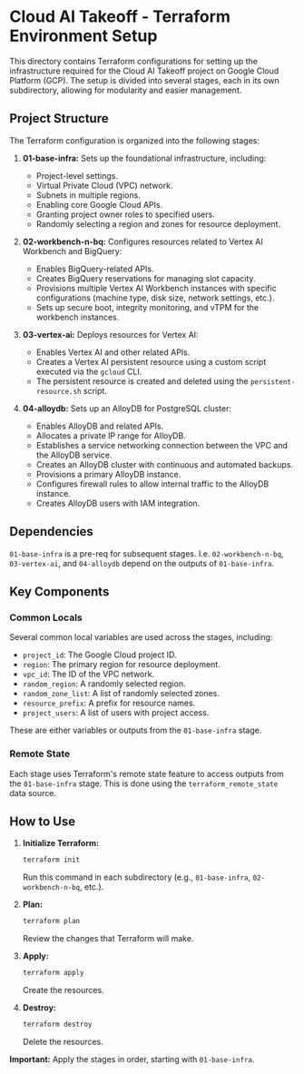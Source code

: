 # Cloud AI Takeoff - Terraform Environment Setup

This directory contains Terraform configurations for setting up the infrastructure required for the Cloud AI Takeoff project on Google Cloud Platform (GCP). The setup is divided into several stages, each in its own subdirectory, allowing for modularity and easier management.

## Project Structure

The Terraform configuration is organized into the following stages:

1.  **01-base-infra:** Sets up the foundational infrastructure, including:
    *   Project-level settings.
    *   Virtual Private Cloud (VPC) network.
    *   Subnets in multiple regions.
    *   Enabling core Google Cloud APIs.
    *   Granting project owner roles to specified users.
    *   Randomly selecting a region and zones for resource deployment.

2.  **02-workbench-n-bq:** Configures resources related to Vertex AI Workbench and BigQuery:
    *   Enables BigQuery-related APIs.
    *   Creates BigQuery reservations for managing slot capacity.
    *   Provisions multiple Vertex AI Workbench instances with specific configurations (machine type, disk size, network settings, etc.).
    *   Sets up secure boot, integrity monitoring, and vTPM for the workbench instances.

3.  **03-vertex-ai:** Deploys resources for Vertex AI:
    *   Enables Vertex AI and other related APIs.
    *   Creates a Vertex AI persistent resource using a custom script executed via the `gcloud` CLI.
    *   The persistent resource is created and deleted using the `persistent-resource.sh` script.

4.  **04-alloydb:** Sets up an AlloyDB for PostgreSQL cluster:
    *   Enables AlloyDB and related APIs.
    *   Allocates a private IP range for AlloyDB.
    *   Establishes a service networking connection between the VPC and the AlloyDB service.
    *   Creates an AlloyDB cluster with continuous and automated backups.
    *   Provisions a primary AlloyDB instance.
    *   Configures firewall rules to allow internal traffic to the AlloyDB instance.
    *   Creates AlloyDB users with IAM integration.

## Dependencies

`01-base-infra` is a pre-req for subsequent stages. I.e. `02-workbench-n-bq`, `03-vertex-ai`, and `04-alloydb` depend on the outputs of `01-base-infra`.

## Key Components

### Common Locals

Several common local variables are used across the stages, including:

*   `project_id`: The Google Cloud project ID.
*   `region`: The primary region for resource deployment.
*   `vpc_id`: The ID of the VPC network.
*   `random_region`: A randomly selected region.
*   `random_zone_list`: A list of randomly selected zones.
*   `resource_prefix`: A prefix for resource names.
*   `project_users`: A list of users with project access.

These are either variables or outputs from the `01-base-infra` stage.

### Remote State

Each stage uses Terraform's remote state feature to access outputs from the `01-base-infra` stage. This is done using the `terraform_remote_state` data source.

## How to Use

1.  **Initialize Terraform:**
    ```bash
    terraform init
    ```
    Run this command in each subdirectory (e.g., `01-base-infra`, `02-workbench-n-bq`, etc.).

2.  **Plan:**
    ```bash
    terraform plan
    ```
    Review the changes that Terraform will make.

3.  **Apply:**
    ```bash
    terraform apply
    ```
    Create the resources.

4.  **Destroy:**
    ```bash
    terraform destroy
    ```
    Delete the resources.

**Important:** Apply the stages in order, starting with `01-base-infra`.

